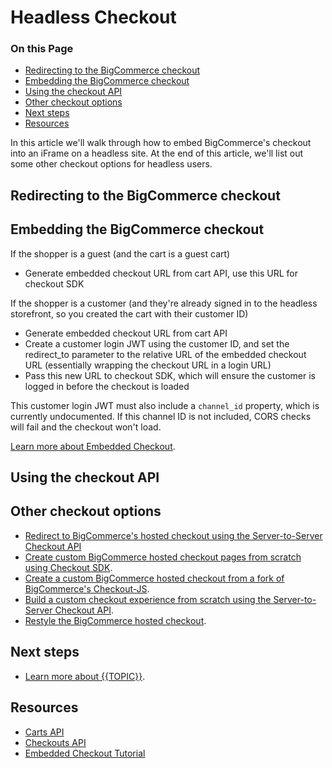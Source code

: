 # Headless Checkout

<div class="otp" id="no-index">

### On this Page

- [Redirecting to the BigCommerce checkout](#redirecting-to-the-bigcommerce-checkout)
- [Embedding the BigCommerce checkout](#embedding-the-bigcommerce-checkout)
- [Using the checkout API](#using-the-checkout-api)
- [Other checkout options](#other-checkout-options)
- [Next steps](#next-steps)
- [Resources](#resources)

</div>

In this article we'll walk through how to embed BigCommerce's checkout into an iFrame on a headless site. At the end of this article, we'll list out some other checkout options for headless users.

## Redirecting to the BigCommerce checkout



## Embedding the BigCommerce checkout

If the shopper is a guest (and the cart is a guest cart)

* Generate embedded checkout URL from cart API, use this URL for checkout SDK

If the shopper is a customer (and they're already signed in to the headless storefront, so you created the cart with their customer ID)

* Generate embedded checkout URL from cart API
* Create a customer login JWT using the customer ID, and set the redirect_to parameter to the relative URL of the embedded checkout URL (essentially wrapping the checkout URL in a login URL)
* Pass this new URL to checkout SDK, which will ensure the customer is logged in before the checkout is loaded

This customer login JWT must also include a `channel_id` property, which is currently undocumented. If this channel ID is not included, CORS checks will fail and the checkout won't load.

[Learn more about Embedded Checkout](https://developer.bigcommerce.com/api-docs/storefronts/embedded-checkout/embedded-checkout-tutorial).

## Using the checkout API

## Other checkout options

* [Redirect to BigCommerce's hosted checkout using the Server-to-Server Checkout API](https://developer.bigcommerce.com/api-reference/cart-checkout/server-server-checkout-api)
* [Create custom BigCommerce hosted checkout pages from scratch using Checkout SDK](https://developer.bigcommerce.com/stencil-docs/customizing-checkout/checkout-sdk-quickstart).
* [Create a custom BigCommerce hosted checkout from a fork of BigCommerce's Checkout-JS](https://github.com/bigcommerce/checkout-js).
* [Build a custom checkout experience from scratch using the Server-to-Server Checkout API](https://developer.bigcommerce.com/api-reference/cart-checkout/server-server-checkout-api).
* [Restyle the BigCommerce hosted checkout](https://developer.bigcommerce.com/stencil-docs/customizing-checkout/optimized-one-page-checkout).

## Next steps

* [Learn more about {{TOPIC}}]().

## Resources

* [Carts API](https://developer.bigcommerce.com/api-reference/store-management/carts)
* [Checkouts API](https://developer.bigcommerce.com/api-reference/store-management/checkouts)
* [Embedded Checkout Tutorial](https://developer.bigcommerce.com/api-docs/storefronts/embedded-checkout/embedded-checkout-tutorial)